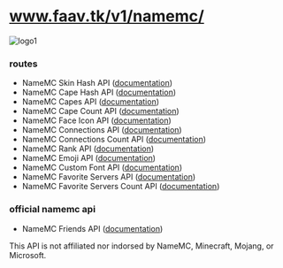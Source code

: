 # www.faav.tk/v1/namemc/

![logo1](https://user-images.githubusercontent.com/52789876/114109154-aa0c7880-98a2-11eb-8925-afa52e0b1404.png)

### routes
- NameMC Skin Hash API ([documentation](./docs/skinhash.md))
- NameMC Cape Hash API ([documentation](./docs/capehash.md))
- NameMC Capes API ([documentation](./docs/capes.md))
- NameMC Cape Count API ([documentation](./docs/capecount.md))
- NameMC Face Icon API ([documentation](./docs/face.md))
- NameMC Connections API ([documentation](./docs/accounts.md))
- NameMC Connections Count API ([documentation](./docs/accountscount.md))
- NameMC Rank API ([documentation](./docs/rank.md))
- NameMC Emoji API ([documentation](./docs/emoji.md))
- NameMC Custom Font API ([documentation](./docs/font.md))
- NameMC Favorite Servers API ([documentation](./docs/favservers.md))
- NameMC Favorite Servers Count API ([documentation](./docs/favservers_count.md))

### official namemc api
- NameMC Friends API ([documentation](./docs/friends.md))

This API is not affiliated nor indorsed by NameMC, Minecraft, Mojang, or Microsoft.

